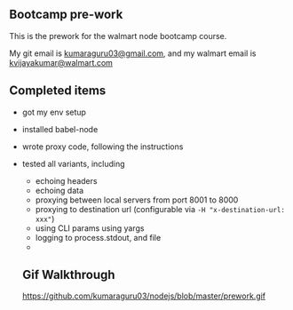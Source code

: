 
## Bootcamp pre-work

This is the prework for the walmart node bootcamp course. 

My git email is kumaraguru03@gmail.com, and my walmart email is kvijayakumar@walmart.com

## Completed items

* got my env setup
* installed babel-node
* wrote proxy code, following the instructions
* tested all variants, including
   * echoing headers
   * echoing data
   * proxying between local servers from port 8001 to 8000
   * proxying to destination url (configurable via `-H "x-destination-url: xxx"`)
   * using CLI params using yargs
   * logging to process.stdout, and file
   * 
   ## Gif Walkthrough

   https://github.com/kumaraguru03/nodejs/blob/master/prework.gif
